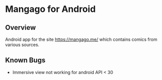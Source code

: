 # Mangago for Android

## Overview
Android app for the site https://mangago.me/ which contains comics from various sources. 


## Known Bugs
  - Immersive view not working for android API < 30






